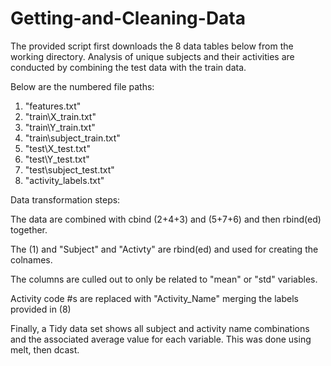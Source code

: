Getting-and-Cleaning-Data
=========================


The provided script first downloads the 8 data tables below from the working directory.
Analysis of unique subjects and their activities are conducted by combining the test data with the train data.

Below are the numbered file paths: 
1. "features.txt"
2. "train\\X_train.txt"
3. "train\\Y_train.txt"
4. "train\\subject_train.txt"
5. "test\\X_test.txt"
6. "test\\Y_test.txt"
7. "test\\subject_test.txt"
8.  "activity_labels.txt"

Data transformation steps:

The data are combined with cbind (2+4+3) and (5+7+6) and then rbind(ed) together.

The (1) and "Subject" and "Activty" are rbind(ed) and used for creating the colnames. 


The columns are culled out to only be related to "mean" or "std" variables.  

Activity code #s are replaced with "Activity_Name" merging the labels provided in (8)

Finally, a Tidy data set shows all subject and activity name combinations and the associated average value for each variable.
This was done using melt, then dcast.
 